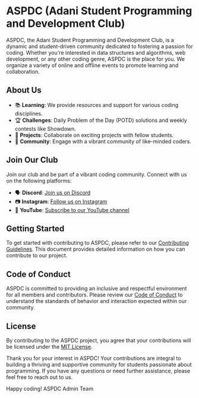 # ASPDC (Adani Student Programming and Development Club)

ASPDC, the Adani Student Programming and Development Club, is a dynamic and student-driven community dedicated to fostering a passion for coding. Whether you're interested in data structures and algorithms, web development, or any other coding genre, ASPDC is the place for you. We organize a variety of online and offline events to promote learning and collaboration.

## About Us

- 📚 **Learning**: We provide resources and support for various coding disciplines.
- 🏆 **Challenges**: Daily Problem of the Day (POTD) solutions and weekly contests like Showdown.
- 🚀 **Projects**: Collaborate on exciting projects with fellow students.
- 💬 **Community**: Engage with a vibrant community of like-minded coders.

## Join Our Club

Join our club and be part of a vibrant coding community. Connect with us on the following platforms:

- 🗣️ **Discord**: [Join us on Discord](https://discord.com/invite/XGRrb9JZrR)
- 📷 **Instagram**: [Follow us on Instagram](https://www.instagram.com/aspd.club/)
- 🎥 **YouTube**: [Subscribe to our YouTube channel](https://www.youtube.com/@clubaspd)

## Getting Started

To get started with contributing to ASPDC, please refer to our [Contributing Guidelines](CONTRIBUTING.md). This document provides detailed information on how you can contribute to our project.

## Code of Conduct

ASPDC is committed to providing an inclusive and respectful environment for all members and contributors. Please review our [Code of Conduct](https://github.com/aspdc/aspdc-website/blob/main/Contributing.md) to understand the standards of behavior and interaction expected within our community.

## License

By contributing to the ASPDC project, you agree that your contributions will be licensed under the [MIT License](LICENSE.md).

Thank you for your interest in ASPDC! Your contributions are integral to building a thriving and supportive community for students passionate about programming. If you have any questions or need further assistance, please feel free to reach out to us.

Happy coding!
ASPDC Admin Team
